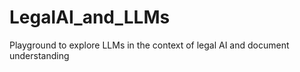 # LegalAI_and_LLMs
Playground to explore LLMs in the context of legal AI and document understanding
